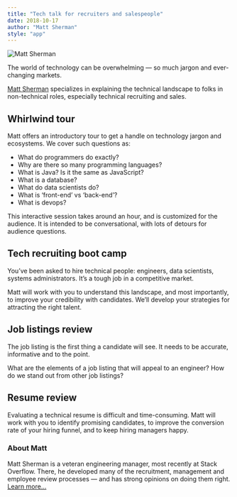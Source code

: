 ```yaml
---
title: "Tech talk for recruiters and salespeople"
date: 2018-10-17
author: "Matt Sherman"
style: "app"
---
```


![Matt Sherman](https://pbs.twimg.com/profile_images/557247446649036800/JSalo08u_400x400.jpeg)

The world of technology can be overwhelming — so much jargon and ever-changing markets.

[Matt Sherman](/about/) specializes in explaining the technical landscape to folks in non-technical roles, especially technical recruiting and sales.

## Whirlwind tour

Matt offers an introductory tour to get a handle on technology jargon and ecosystems. We cover such questions as:

- What do programmers do exactly?
- Why are there so many programming languages?
- What is Java? Is it the same as JavaScript?
- What is a database?
- What do data scientists do?
- What is ‘front-end’ vs ‘back-end’?
- What is devops?

This interactive session takes around an hour, and is customized for the audience. It is intended to be conversational, with lots of detours for audience questions.

## Tech recruiting boot camp

You’ve been asked to hire technical people: engineers, data scientists, systems administrators. It’s a tough job in a competitive market.

Matt will work with you to understand this landscape, and most importantly, to improve your credibility with candidates. We’ll develop your strategies for attracting the right talent.

## Job listings review

The job listing is the first thing a candidate will see. It needs to be accurate, informative and to the point.

What are the elements of a job listing that will appeal to an engineer? How do we stand out from other job listings?

## Resume review

Evaluating a technical resume is difficult and time-consuming. Matt will work with you to identify promising candidates, to improve the conversion rate of your hiring funnel, and to keep hiring managers happy.


### About Matt

Matt Sherman is a veteran engineering manager, most recently at Stack Overflow. There, he developed many of the recruitment, management and employee review processes — and has strong opinions on doing them right. [Learn more...](/about/)


<style>
.post-content p:first-of-type {
    float:right;
    margin-left: 2em;
    position: relative;
    top: 30px;
    opacity: .9;
}

.post-content p:first-of-type img {
    width: 120px;
    border-radius: 50%;
    border: 1px solid #999;
}
</style>
